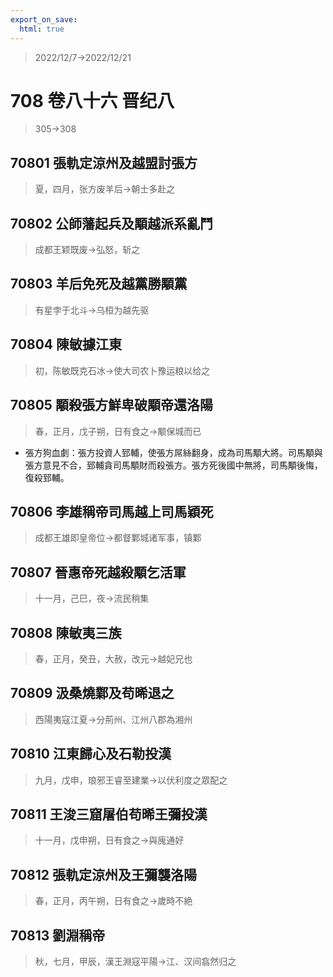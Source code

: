 ```yaml
---
export_on_save:
  html: true
---
```


> 2022/12/7->2022/12/21

# 708 卷八十六 晋纪八

> 305->308

## 70801 張軌定涼州及越盟討張方
> 夏，四月，张方废羊后->朝士多赴之

## 70802 公師藩起兵及顒越派系亂鬥
> 成都王颖既废->弘怒，斩之

## 70803 羊后免死及越黨勝顒黨
> 有星孛于北斗->乌桓为越先驱

## 70804 陳敏據江東
> 初，陈敏既克石冰->使大司农卜豫运粮以给之

## 70805 顒殺張方鮮卑破顒帝還洛陽
> 春，正月，戊子朔，日有食之->颙保城而已
- 張方狗血劇：張方投資人郅輔，使張方屌絲翻身，成為司馬顒大將。司馬顒與張方意見不合，郅輔貪司馬顒財而殺張方。張方死後國中無將，司馬顒後悔，復殺郅輔。

## 70806 李雄稱帝司馬越上司馬穎死
> 成都王雄即皇帝位->都督鄴城诸军事，镇鄴

## 70807 晉惠帝死越殺顒乞活軍
> 十一月，己巳，夜->流民稍集

## 70808 陳敏夷三族
> 春，正月，癸丑，大赦，改元->越妃兄也

## 70809 汲桑燒鄴及苟晞退之
> 西陽夷寇江夏->分荊州、江州八郡為湘州

## 70810 江東歸心及石勒投漢
> 九月，戊申，琅邪王睿至建業->以伏利度之眾配之

## 70811 王浚三窟屠伯苟晞王彌投漢
> 十一月，戊申朔，日有食之->與廆通好

## 70812 張軌定涼州及王彌襲洛陽
> 春，正月，丙午朔，日有食之->歲時不絶

## 70813 劉淵稱帝
> 秋，七月，甲辰，漢王淵寇平陽->江、汉间翕然归之